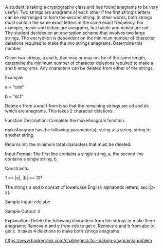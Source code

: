 A student is taking a cryptography class and has found anagrams to be very useful. Two strings are anagrams of each other if the first string's letters can be rearranged to form the second string. In other words, both strings must contain the same exact letters in the same exact frequency. For example, bacdc and dcbac are anagrams, but bacdc and dcbad are not. The student decides on an encryption scheme that involves two large strings. The encryption is dependent on the minimum number of character deletions required to make the two strings anagrams. Determine this number.

Given two strings, a and b, that may or may not be of the same length, determine the minimum number of character deletions required to make a and b anagrams. Any characters can be deleted from either of the strings.

Example:

a = "cde"

b = "dcf"

Delete e from a and f from b so that the remaining strings are cd and dc which are anagrams. This takes 2 character deletions.

Function Description: Complete the makeAnagram function.

makeAnagram has the following parameter(s): string a: a string, string b: another string.

Returns int: the minimum total characters that must be deleted.

Input Format: The first line contains a single string, a, the second line contains a single string, b.

Constraints:

1 <= |a|, |b| <= 10⁴

The strings a and b consist of lowercase English alphabetic letters, ascii[a-z].

Sample Input: cde abc

Sample Output: 4

Explanation: Delete the following characters from the strings to make them anagrams: Remove d and e from cde to get c. Remove a and b from abc to get c. It takes 4 deletions to make both strings anagrams.

https://www.hackerrank.com/challenges/ctci-making-anagrams/problem
